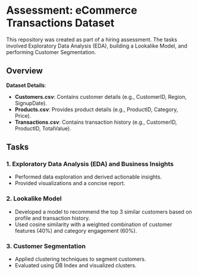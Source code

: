 # Assessment: eCommerce Transactions Dataset

This repository was created as part of a hiring assessment. The tasks involved Exploratory Data Analysis (EDA), building a Lookalike Model, and performing Customer Segmentation.

## Overview

**Dataset Details**:
- **Customers.csv**: Contains customer details (e.g., CustomerID, Region, SignupDate).
- **Products.csv**: Provides product details (e.g., ProductID, Category, Price).
- **Transactions.csv**: Contains transaction history (e.g., CustomerID, ProductID, TotalValue).

## Tasks

### 1. Exploratory Data Analysis (EDA) and Business Insights
- Performed data exploration and derived actionable insights.
- Provided visualizations and a concise report.

### 2. Lookalike Model
- Developed a model to recommend the top 3 similar customers based on profile and transaction history.
- Used cosine similarity with a weighted combination of customer features (40%) and category engagement (60%).

### 3. Customer Segmentation
- Applied clustering techniques to segment customers.
- Evaluated using DB Index and visualized clusters.
